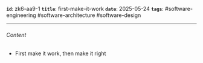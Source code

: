 **`id`**: zk6-aa9-1
**`title`**: first-make-it-work
**`date`**: 2025-05-24
**`tags`**: #software-engineering #software-architecture #software-design

---

###### Content

-   First make it work, then make it right
